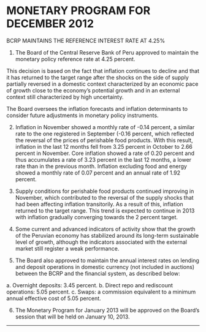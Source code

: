 # MONETARY PROGRAM FOR DECEMBER 2012
 BCRP MAINTAINS THE REFERENCE INTEREST RATE AT 4.25%

1. The Board of the Central Reserve Bank of Peru approved to maintain the monetary policy
reference rate at 4.25 percent.

This decision is based on the fact that inflation continues to decline and that it has returned
to the target range after the shocks on the side of supply partially reversed in a domestic
context characterized by an economic pace of growth close to the economy’s potential
growth and in an external context still characterized by high uncertainty.

The Board oversees the inflation forecasts and inflation determinants to consider future
adjustments in monetary policy instruments.

2. Inflation in November showed a monthly rate of -0.14 percent, a similar rate to the one
registered in September (-0.16 percent, which reflected the reversal of the prices of
perishable food products. With this result, inflation in the last 12 months fell from 3.25
percent in October to 2.66 percent in November. Core inflation showed a rate of 0.20 percent
and thus accumulates a rate of 3.23 percent in the last 12 months, a lower rate than in the
previous month. Inflation excluding food and energy showed a monthly rate of 0.07 percent
and an annual rate of 1.92 percent.

3. Supply conditions for perishable food products continued improving in November, which
contributed to the reversal of the supply shocks that had been affecting inflation transitorily.
As a result of this, inflation returned to the target range. This trend is expected to continue in
2013 with inflation gradually converging towards the 2 percent target.

4. Some current and advanced indicators of activity show that the growth of the Peruvian
economy has stabilized around its long-term sustainable level of growth, although the
indicators associated with the external market still register a weak performance.

5. The Board also approved to maintain the annual interest rates on lending and deposit
operations in domestic currency (not included in auctions) between the BCRP and the
financial system, as described below:

a. Overnight deposits: 3.45 percent.
b. Direct repo and rediscount operations: 5.05 percent.
c. Swaps: a commission equivalent to a minimum annual effective cost of 5.05 percent.

6. The Monetary Program for January 2013 will be approved on the Board’s session that will be
held on January 10, 2013.


-----

